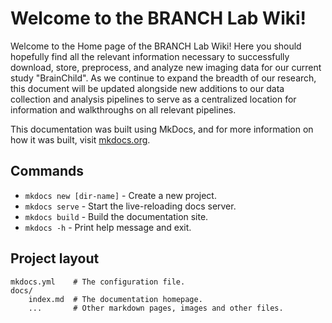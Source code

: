 # Welcome to the BRANCH Lab Wiki!

Welcome to the Home page of the BRANCH Lab Wiki! Here you should hopefully find all the relevant information necessary to 
successfully download, store, preprocess, and analyze new imaging data for our current study "BrainChild". As we continue to expand the breadth of our research, this document will be updated alongside new additions to our data collection and analysis pipelines to serve as a centralized location for information and walkthroughs on all relevant pipelines.


This documentation was built using MkDocs, and for more information on how it was built, visit [mkdocs.org](https://www.mkdocs.org).

## Commands

* `mkdocs new [dir-name]` - Create a new project.
* `mkdocs serve` - Start the live-reloading docs server.
* `mkdocs build` - Build the documentation site.
* `mkdocs -h` - Print help message and exit.

## Project layout

    mkdocs.yml    # The configuration file.
    docs/
        index.md  # The documentation homepage.
        ...       # Other markdown pages, images and other files.
